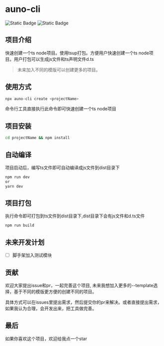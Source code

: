 # auno-cli
![Static Badge](https://img.shields.io/badge/build-nodejs-green) ![Static Badge](https://img.shields.io/badge/dev-ts_node-blue)



## 项目介绍
快速创建一个ts node项目。使用tsup打包。方便用户快速创建一个ts node项目。用户打包可以生成js文件和ts声明文件d.ts
> 未来加入不同的模版可以创建更多的项目。

## 使用方式
```bash
npx auno-cli create <projectName>
```
命令行工具直接执行此命令即可快速创建一个ts node项目

## 项目安装
```bash
cd projectName && npm install
```
## 自动编译
项目启动后，编写ts文件即可自动编译成js文件到dist目录下
```bash
npm run dev
or
yarn dev
```

## 项目打包
执行命令即可打包到ts文件到dist目录下,dist目录下会有js文件和d.ts文件
```bash
npm run build
```


## 未来开发计划
- [ ] 脚手架加入测试模块

## 贡献
欢迎大家提出issue和pr，一起完善这个项目, 未来我想加入更多的--template选择，基于不同的模版更方便的创建不同的项目。

具体方式可以在issues里提出需求，然后提交你的pr来解决。或者直接提出需求，如果我认为合理，会开发出来，把工具做完善。

## 最后
如果你喜欢这个项目，欢迎给我点一个star
